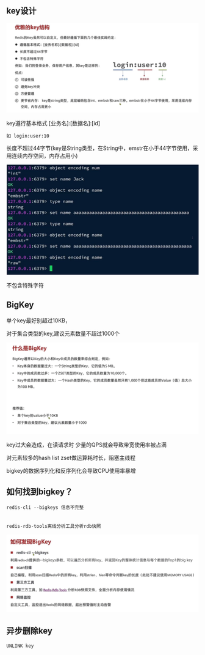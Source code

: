 key设计
---

![img_40.png](img_40.png)

key遵行基本格式 [业务名]:[数据名]:[id]

    如 login:user:10

长度不超过44字节(key是String类型，在String中，emstr在小于44字节使用，采用连续内存空间，内存占用小)

![img_41.png](img_41.png)

不包含特殊字符

BigKey
---

单个key最好别超过10KB，

对于集合类型的key,建议元素数量不超过1000个

![img_42.png](img_42.png)

key过大会造成，在读请求时 少量的QPS就会导致带宽使用率被占满

对元素较多的hash list zset做运算耗时长，阻塞主线程

bigkey的数据序列化和反序列化会导致CPU使用率暴增

如何找到bigkey？
---

    redis-cli --bigkeys 信息不完整


    redis-rdb-tools离线分析工具分析rdb快照

![img_43.png](img_43.png)


异步删除key
---

    UNLINK key

